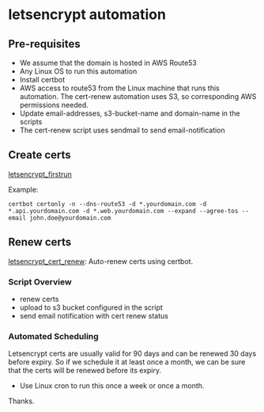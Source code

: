 # letsencrypt automation

## Pre-requisites
- We assume that the domain is hosted in AWS Route53
- Any Linux OS to run this automation
- Install certbot
- AWS access to route53 from the Linux machine that runs this automation. The cert-renew automation uses S3, so corresponding AWS permissions needed.
- Update email-addresses, s3-bucket-name and domain-name in the scripts
- The cert-renew script uses sendmail to send email-notification

## Create certs
[letsencrypt_firstrun](./letsencrypt_firstrun.sh)

Example:
```
certbot certonly -n --dns-route53 -d *.yourdomain.com -d *.api.yourdomain.com -d *.web.yourdomain.com --expand --agree-tos --email john.doe@yourdomain.com
```

## Renew certs
[letsencrypt_cert_renew](./letsencrypt_cert_renew.sh): Auto-renew certs using certbot.

### Script Overview
- renew certs
- upload to s3 bucket configured in the script
- send email notification with cert renew status

### Automated Scheduling
Letsencrypt certs are usually valid for 90 days and can be renewed 30 days before expiry. So if we schedule it at least once a month, we can be sure that the certs will be renewed before its expiry.

- Use Linux cron to run this once a week or once a month.

Thanks.
